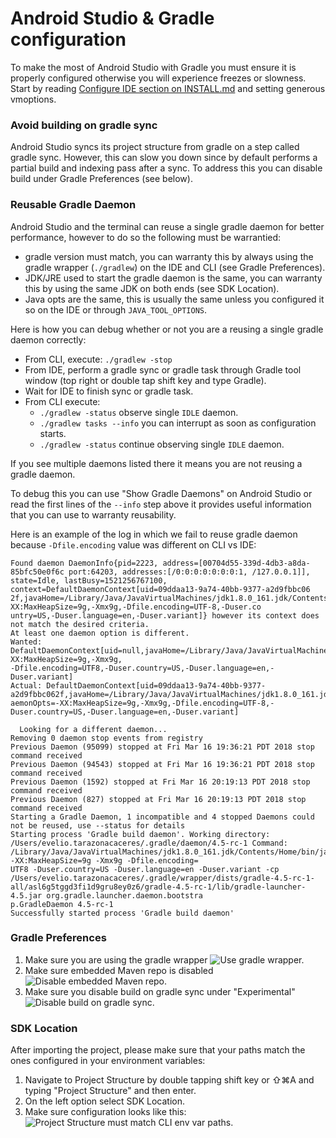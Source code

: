 # Android Studio & Gradle configuration

To make the most of Android Studio with Gradle you must ensure it is properly configured otherwise you will experience freezes or slowness.
Start by reading [Configure IDE section on INSTALL.md](../INSTALL.md) and setting generous vmoptions.

### Avoid building on gradle sync

Android Studio syncs its project structure from gradle on a step called gradle sync.
However, this can slow you down since by default performs a partial build and indexing pass after a sync.
To address this you can disable build under Gradle Preferences (see below).

### Reusable Gradle Daemon

Android Studio and the terminal can reuse a single gradle daemon for better performance, however to do so the following must be warrantied:

- gradle version must match, you can warranty this by always using the gradle wrapper (`./gradlew`) on the IDE and CLI (see Gradle Preferences).
- JDK/JRE used to start the gradle daemon is the same, you can warranty this by using the same JDK on both ends (see SDK Location).
- Java opts are the same, this is usually the same unless you configured it so on the IDE or through `JAVA_TOOL_OPTIONS`.

Here is how you can debug whether or not you are a reusing a single gradle daemon correctly:
- From CLI, execute: `./gradlew -stop`
- From IDE, perform a gradle sync or gradle task through Gradle tool window (top right or double tap shift key and type Gradle).
- Wait for IDE to finish sync or gradle task.
- From CLI execute:
    - `./gradlew -status` observe single `IDLE` daemon.
    - `./gradlew tasks --info` you can interrupt as soon as configuration starts.
    - `./gradlew -status` continue observing single `IDLE` daemon.

If you see multiple daemons listed there it means you are not reusing a gradle daemon.

To debug this you can use "Show Gradle Daemons" on Android Studio or read the first lines of the `--info` step above it provides useful information that you can use to warranty reusability.

Here is an example of the log in which we fail to reuse gradle daemon because `-Dfile.encoding` value was different on CLI vs IDE:
```
Found daemon DaemonInfo{pid=2223, address=[00704d55-339d-4db3-a8da-85bfc50e0f6c port:64203, addresses:[/0:0:0:0:0:0:0:1, /127.0.0.1]], state=Idle, lastBusy=1521256767100, context=DefaultDaemonContext[uid=09ddaa13-9a74-40bb-9377-a2d9fbbc06
2f,javaHome=/Library/Java/JavaVirtualMachines/jdk1.8.0_161.jdk/Contents/Home,daemonRegistryDir=/Users/evelio.tarazonacaceres/.gradle/daemon,pid=2223,idleTimeout=10800000,daemonOpts=-XX:MaxHeapSize=9g,-Xmx9g,-Dfile.encoding=UTF-8,-Duser.co
untry=US,-Duser.language=en,-Duser.variant]} however its context does not match the desired criteria.
At least one daemon option is different.
Wanted: DefaultDaemonContext[uid=null,javaHome=/Library/Java/JavaVirtualMachines/jdk1.8.0_161.jdk/Contents/Home,daemonRegistryDir=/Users/evelio.tarazonacaceres/.gradle/daemon,pid=2411,idleTimeout=null,daemonOpts=-XX:MaxHeapSize=9g,-Xmx9g,
-Dfile.encoding=UTF8,-Duser.country=US,-Duser.language=en,-Duser.variant]
Actual: DefaultDaemonContext[uid=09ddaa13-9a74-40bb-9377-a2d9fbbc062f,javaHome=/Library/Java/JavaVirtualMachines/jdk1.8.0_161.jdk/Contents/Home,daemonRegistryDir=/Users/evelio.tarazonacaceres/.gradle/daemon,pid=2223,idleTimeout=10800000,d
aemonOpts=-XX:MaxHeapSize=9g,-Xmx9g,-Dfile.encoding=UTF-8,-Duser.country=US,-Duser.language=en,-Duser.variant]

  Looking for a different daemon...
Removing 0 daemon stop events from registry
Previous Daemon (95099) stopped at Fri Mar 16 19:36:21 PDT 2018 stop command received
Previous Daemon (94543) stopped at Fri Mar 16 19:36:21 PDT 2018 stop command received
Previous Daemon (1592) stopped at Fri Mar 16 20:19:13 PDT 2018 stop command received
Previous Daemon (827) stopped at Fri Mar 16 20:19:13 PDT 2018 stop command received
Starting a Gradle Daemon, 1 incompatible and 4 stopped Daemons could not be reused, use --status for details
Starting process 'Gradle build daemon'. Working directory: /Users/evelio.tarazonacaceres/.gradle/daemon/4.5-rc-1 Command: /Library/Java/JavaVirtualMachines/jdk1.8.0_161.jdk/Contents/Home/bin/java -XX:MaxHeapSize=9g -Xmx9g -Dfile.encoding=
UTF8 -Duser.country=US -Duser.language=en -Duser.variant -cp /Users/evelio.tarazonacaceres/.gradle/wrapper/dists/gradle-4.5-rc-1-all/asl6g5tggd3fi1d9gru8ey0z6/gradle-4.5-rc-1/lib/gradle-launcher-4.5.jar org.gradle.launcher.daemon.bootstra
p.GradleDaemon 4.5-rc-1
Successfully started process 'Gradle build daemon'
```

### Gradle Preferences

1. Make sure you are using the gradle wrapper
![Use gradle wrapper.](configure-gradle-android-studio-images/gradle-preferences.png)
1. Make sure embedded Maven repo is disabled
![Disable embedded Maven repo.](configure-gradle-android-studio-images/gradle-preferences-as.png)
1. Make sure you disable build on gradle sync under "Experimental"
![Disable build on gradle sync.](configure-gradle-android-studio-images/gradle-preferences-experimental.png)

### SDK Location

After importing the project, please make sure that your paths match the ones configured in your environment variables:
1. Navigate to Project Structure by double tapping shift key or ⇧⌘A and typing "Project Structure" and then enter.
1. On the left option select SDK Location.
1. Make sure configuration looks like this:
![Project Structure must match CLI env var paths.](configure-gradle-android-studio-images/project-structure-sdk-location.png)
